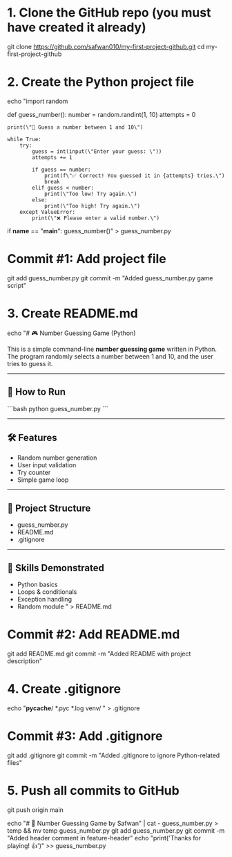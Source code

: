 # 1. Clone the GitHub repo (you must have created it already)
git clone https://github.com/safwan010/my-first-project-github.git
cd my-first-project-github

# 2. Create the Python project file
echo "import random

def guess_number():
    number = random.randint(1, 10)
    attempts = 0

    print(\"🎯 Guess a number between 1 and 10\")

    while True:
        try:
            guess = int(input(\"Enter your guess: \"))
            attempts += 1

            if guess == number:
                print(f\"✅ Correct! You guessed it in {attempts} tries.\")
                break
            elif guess < number:
                print(\"Too low! Try again.\")
            else:
                print(\"Too high! Try again.\")
        except ValueError:
            print(\"❌ Please enter a valid number.\")

if __name__ == \"__main__\":
    guess_number()" > guess_number.py

# Commit #1: Add project file
git add guess_number.py
git commit -m "Added guess_number.py game script"

# 3. Create README.md
echo "# 🎮 Number Guessing Game (Python)

This is a simple command-line **number guessing game** written in Python.  
The program randomly selects a number between 1 and 10, and the user tries to guess it.

---

## 🚀 How to Run

\`\`\`bash
python guess_number.py
\`\`\`

---

## 🛠️ Features

- Random number generation
- User input validation
- Try counter
- Simple game loop

---

## 📁 Project Structure

- guess_number.py
- README.md
- .gitignore

---

## 🧠 Skills Demonstrated

- Python basics
- Loops & conditionals
- Exception handling
- Random module
" > README.md

# Commit #2: Add README.md
git add README.md
git commit -m "Added README with project description"

# 4. Create .gitignore
echo "__pycache__/
*.pyc
*.log
venv/
" > .gitignore

# Commit #3: Add .gitignore
git add .gitignore
git commit -m "Added .gitignore to ignore Python-related files"

# 5. Push all commits to GitHub
git push origin main

echo "# 🔢 Number Guessing Game by Safwan" | cat - guess_number.py > temp && mv temp guess_number.py
git add guess_number.py
git commit -m "Added header comment in feature-header"
echo "print('Thanks for playing! 👍')" >> guess_number.py
